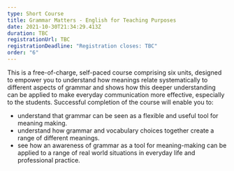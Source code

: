 ```yaml
---
type: Short Course
title: Grammar Matters - English for Teaching Purposes
date: 2021-10-30T21:34:29.413Z
duration: TBC
registrationUrl: TBC
registrationDeadline: "Registration closes: TBC"
order: "6"
---
```

This is a free-of-charge, self-paced course comprising six units, designed to empower you to understand how meanings relate systematically to different aspects of grammar and shows how this deeper understanding can be applied to make everyday communication more effective, especially to the students. Successful completion of the course will enable you to:

* understand that grammar can be seen as a flexible and useful tool for meaning making.
* understand how grammar and vocabulary choices together create a range of different meanings.
* see how an awareness of grammar as a tool for meaning-making can be applied to a range of real world situations in everyday life and professional practice.